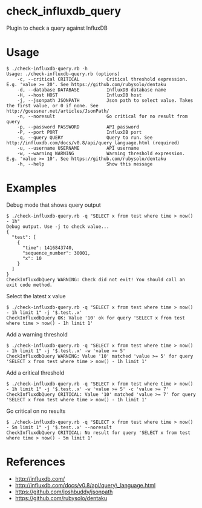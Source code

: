 check\_influxdb\_query
====================

Plugin to check a query against InfluxDB

Usage
=====

    $ ./check-influxdb-query.rb -h
    Usage: ./check-influxdb-query.rb (options)
        -c, --critical CRITICAL          Critical threshold expression. E.g. 'value >= 20'. See https://github.com/rubysolo/dentaku
        -d, --database DATABASE          InfluxDB database name
        -H, --host HOST                  InfluxDB host
        -j, --jsonpath JSONPATH          Json path to select value. Takes the first value, or 0 if none. See http://goessner.net/articles/JsonPath/
        -n, --noresult                   Go critical for no result from query
        -p, --password PASSWORD          API password
        -P, --port PORT                  InfluxDB port
        -q, --query QUERY                Query to run. See http://influxdb.com/docs/v0.8/api/query_language.html (required)
        -u, --username USERNAME          API username
        -w, --warning WARNING            Warning threshold expression. E.g. 'value >= 10'. See https://github.com/rubysolo/dentaku
        -h, --help                       Show this message

Examples
========

Debug mode that shows query output

    $ ./check-influxdb-query.rb -q "SELECT x from test where time > now() - 1h"
    Debug output. Use -j to check value...
    {
      "test": [
        {
          "time": 1416843740,
          "sequence_number": 30001,
          "x": 10
        }
      ]
    }
    CheckInfluxdbQuery WARNING: Check did not exit! You should call an exit code method.

Select the latest x value

    $ ./check-influxdb-query.rb -q "SELECT x from test where time > now() - 1h limit 1" -j '$.test..x'
    CheckInfluxdbQuery OK: Value '10' ok for query 'SELECT x from test where time > now() - 1h limit 1'

Add a warning threshold

    $ ./check-influxdb-query.rb -q "SELECT x from test where time > now() - 1h limit 1" -j '$.test..x' -w 'value >= 5'
    CheckInfluxdbQuery WARNING: Value '10' matched 'value >= 5' for query 'SELECT x from test where time > now() - 1h limit 1'

Add a critical threshold

    $ ./check-influxdb-query.rb -q "SELECT x from test where time > now() - 1h limit 1" -j '$.test..x' -w 'value >= 5' -c 'value >= 7'
    CheckInfluxdbQuery CRITICAL: Value '10' matched 'value >= 7' for query 'SELECT x from test where time > now() - 1h limit 1'

Go critical on no results

    $ ./check-influxdb-query.rb -q "SELECT x from test where time > now() - 5m limit 1" -j '$.test..x' --noresult
    CheckInfluxdbQuery CRITICAL: No result for query 'SELECT x from test where time > now() - 5m limit 1'

References
==========

* http://influxdb.com/
* http://influxdb.com/docs/v0.8/api/query\_language.html
* https://github.com/joshbuddy/jsonpath
* https://github.com/rubysolo/dentaku

